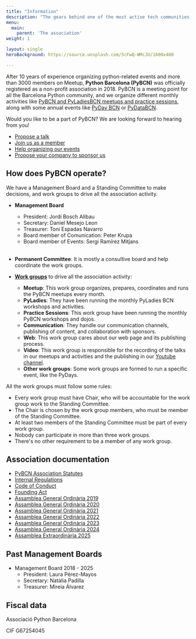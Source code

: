 ```yaml
---
title: "Information"
description: "The gears behind one of the most active tech communities in Barcelona"
menu:
  main:
    parent: 'The association'
weight: 1

layout: single
heroBackground: https://source.unsplash.com/5cFwQ-WMcJU/1600x400

---
```


After 10 years of experience organizing python-related events and more than 3000 members on Meetup, **Python Barcelona (PyBCN)** was officially registered as a non-profit association in 2018. PyBCN is a meeting point for all the Barcelona Python community, and we organize different monthly activities like [PyBCN and PyLadiesBCN meetups and practice sessions](../../events/monthly_events), along with some annual events like [PyDay BCN](../../events/pyday_bcn/pyday_bcn_2022) or [PyDataBCN](../../events/pydatabcn/pydatabcn_2023/).


Would you like to be a part of PyBCN? We are looking forward to hearing from you!
* [Propose a talk](../propose-a-talk/)
* [Join us as a member](../membership/)
* [Help organizing our events](../organize-with-us/)
* [Propose your company to sponsor us](../sponsor-us/)



## How does PyBCN operate?
We have a Management Board and a Standing Committee to make decisions, and work groups  to drive all the association activity.

* **Management Board**
   * President: Jordi Bosch Alibau
   * Secretary: Daniel Mesejo Leon
   * Treasurer: Toni Espadas Navarro
   * Board member of Comunication: Peter Krupa
   * Board member of Events: Sergi Ramírez Mitjans<br><br>


* **Permanent Committee**: It is mostly a consultive board and help coordinate the work groups.
* <a href="https://docs.google.com/spreadsheets/d/1ptmymYA5R4vJ4H38Fm7mo_yMooZI39sdLD9DRXxyfaE" target="_blank">**Work groups**</a> to drive all the association activity:
   * **Meetup**: This work group organizes, prepares, coordinates and runs the PyBCN meetups every month.
   * **PyLadies**: They have been running the monthly PyLadies BCN workshops and activities.
   * **Practice Sessions**: This work group have been running the monthly PyBCN workshops and dojos.
   * **Communication**: They handle our communication channels, publishing of content, and collaboration with sponsors.
   * **Web**: This work group cares about our web page and its publishing process.
   * **Video**: This work group is responsible for the recording of the talks in our meetups and activities and the publishing in our <a href="https://www.youtube.com/channel/UCEhI2CfdT5--TYq47K4en4A" target="_blank">Youtube channel</a>.
   * **Other work groups**: Some work groups are formed to run a specific event, like the PyDays.

All the work groups must follow some rules:
   
  * Every work group must have Chair, who will be accountable for the work group work to the Standing Committee.
  * The Chair is chosen by the work group members, who must be member of the Standing Committee.
  * At least two members of the Standing Committee must be part of every work group.
  * Nobody can participate in more than three work groups.
  * There's no other requirement to be a member of any work group.

## Association documentation
* <a href="https://docs.google.com/document/d/1F0VzZPrBsTtBl-U7PkA6IerFHnLqjTDspUaNQfu1vCU/edit?usp=sharing" target="_blank">PyBCN Association Statutes</a>
* <a href="https://docs.google.com/document/d/1xd36jkdcT3s3zGjNrSMnGuuk5xgodAos2fLDyJMLE30/edit?usp=sharing" target="_blank">Internal Regulations</a>
* [Code of Conduct](/pybcn_association/coc/)
* <a href="https://docs.google.com/document/d/1_fTbgT-Bw25aaGLb9O9vCMi1Gkxhb3FiY-S7yeZLq6k/edit?usp=sharing" target="_blank">Founding Act</a>
* <a href="https://docs.google.com/document/d/1mJuuoymGJe4ayO5y08yN0bHBSqrPPyRZW2QLQSXXuYg/edit?usp=sharing" target="_blank">Assamblea General Ordinària 2019</a>
* <a href="https://docs.google.com/document/d/1yLR9p_vDKZPs0NlVMaKtrBMooqHdDyY0Lk5cPmcGs5I/edit?usp=sharing" target="_blank">Assamblea General Ordinària 2020</a>
* <a href="https://docs.google.com/document/d/1Qi0efxdC7T2bk2oVT2z6tTrrJ3UONwCK3Vnf3cL4KFA/edit?usp=sharing" target="_blank">Assamblea General Ordinària 2021</a>
* <a href="https://docs.google.com/document/d/13xiLuUGIzT8kyZWGTkA6T-dbUO7Y_Z6hlUjakkwlSGM/edit?usp=sharing" target="_blank">Assamblea General Ordinària 2022</a>
* <a href="https://docs.google.com/document/d/1CnJzGjz7COsc-45w5tEVu5gpDBv1mUozFh4eGXw8-GU/edit?usp=sharing" target="_blank">Assamblea General Ordinària 2023</a>
* <a href="https://docs.google.com/document/d/1IDYEQvStyM8YxQHIcmZbfE0SYePDGDavHssz3CG3d1E/edit?usp=share_link" target="_blank">Assamblea General Ordinària 2024</a>
* <a href="https://docs.google.com/document/d/12BHpSCe7yOdgdm7JiuzKxT_RNKyxHN18R9p0_1rCWl4/edit?usp=share_link" target="_blank">Assamblea Extraordinària 2025</a>

## Past Management Boards 
* Management Board 2018 - 2025
   * President: Laura Pérez-Mayos
   * Secretary: Natàlia Padilla
   * Treasurer: Mireia Álvarez


## Fiscal data
Associació Python Barcelona

CIF G67254045

